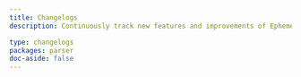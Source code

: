 ```yaml
---
title: Changelogs
description: Continuously track new features and improvements of Ephemeras Parser.

type: changelogs
packages: parser
doc-aside: false
---
```

 
<ChangelogsBlock />
